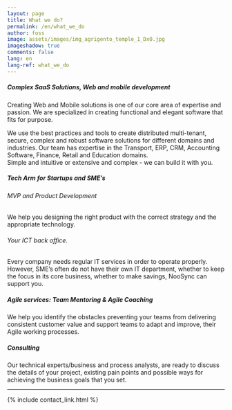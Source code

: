 ```yaml
---
layout: page
title: What we do?
permalink: /en/what_we_do
author: foss
image: assets/images/img_agrigento_temple_1_DxO.jpg
imageshadow: true
comments: false
lang: en
lang-ref: what_we_do
---
```

<h5>Complex SaaS Solutions, Web and mobile development</h5>
Creating Web and Mobile solutions is one of our core area of expertise and passion.
We are specialized in creating functional and elegant software that fits for purpose.

We use the best practices and tools to create distributed multi-tenant, secure, complex and robust software solutions for different domains and industries.
Our team has expertise in the Transport, ERP, CRM, Accounting Software, Finance, Retail and Education domains.  
Simple and intuitive or extensive and complex - we can build it with you.  

<h5>Tech Arm for Startups and SME’s</h5>

<h6>MVP and Product Development</h6>
We help you designing the right product with the correct strategy and the appropriate technology.

<h6>Your ICT back office.  </h6>
Every company needs regular IT services in order to operate properly. However, SME’s often do not have their own IT department, whether to keep the focus in its core business, whether to make savings, NooSync can support you.  

<h5>Agile services: Team Mentoring & Agile Coaching</h5>
We help you identify the obstacles preventing your teams from delivering consistent customer value and support teams to adapt and improve, their Agile working processes. 

<h5>Consulting</h5>
Our technical experts/business and process analysts, are ready to discuss the details of your project, existing pain points and possible ways for achieving the business goals that you set.

<HR>
{% include contact_link.html %}